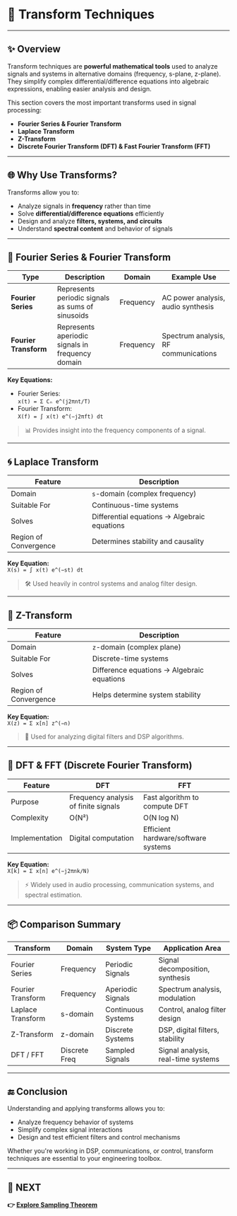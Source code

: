 # 🔄 Transform Techniques

---

## ✨ Overview

Transform techniques are **powerful mathematical tools** used to analyze signals and systems in alternative domains (frequency, s-plane, z-plane). They simplify complex differential/difference equations into algebraic expressions, enabling easier analysis and design.

This section covers the most important transforms used in signal processing:
- **Fourier Series & Fourier Transform**
- **Laplace Transform**
- **Z-Transform**
- **Discrete Fourier Transform (DFT) & Fast Fourier Transform (FFT)**

---

## 🌐 Why Use Transforms?

Transforms allow you to:
- Analyze signals in **frequency** rather than time
- Solve **differential/difference equations** efficiently
- Design and analyze **filters, systems, and circuits**
- Understand **spectral content** and behavior of signals

---

## 🎼 Fourier Series & Fourier Transform

| Type             | Description                                                | Domain     | Example Use                         |
|------------------|------------------------------------------------------------|------------|--------------------------------------|
| **Fourier Series**  | Represents periodic signals as sums of sinusoids          | Frequency  | AC power analysis, audio synthesis   |
| **Fourier Transform** | Represents aperiodic signals in frequency domain      | Frequency  | Spectrum analysis, RF communications |

**Key Equations:**
- Fourier Series:  
  `x(t) = Σ Cₙ e^(j2πnt/T)`
- Fourier Transform:  
  `X(f) = ∫ x(t) e^(−j2πft) dt`

> 📊 Provides insight into the frequency components of a signal.

---

## 🌀 Laplace Transform

| Feature           | Description                                     |
|------------------|-------------------------------------------------|
| Domain            | `s`-domain (complex frequency)                  |
| Suitable For      | Continuous-time systems                         |
| Solves            | Differential equations → Algebraic equations    |
| Region of Convergence | Determines stability and causality         |

**Key Equation:**  
`X(s) = ∫ x(t) e^(−st) dt`

> 🛠️ Used heavily in control systems and analog filter design.

---

## 🧮 Z-Transform

| Feature           | Description                                      |
|------------------|--------------------------------------------------|
| Domain            | `z`-domain (complex plane)                       |
| Suitable For      | Discrete-time systems                            |
| Solves            | Difference equations → Algebraic equations       |
| Region of Convergence | Helps determine system stability             |

**Key Equation:**  
`X(z) = Σ x[n] z^(−n)`

> 🧰 Used for analyzing digital filters and DSP algorithms.

---

## 💠 DFT & FFT (Discrete Fourier Transform)

| Feature        | DFT                                   | FFT                                 |
|----------------|----------------------------------------|--------------------------------------|
| Purpose        | Frequency analysis of finite signals   | Fast algorithm to compute DFT       |
| Complexity     | O(N²)                                  | O(N log N)                           |
| Implementation | Digital computation                    | Efficient hardware/software systems |

**Key Equation:**  
`X[k] = Σ x[n] e^(−j2πnk/N)`

> ⚡ Widely used in audio processing, communication systems, and spectral estimation.

---

## 📦 Comparison Summary

| Transform          | Domain        | System Type        | Application Area                     |
|--------------------|---------------|---------------------|--------------------------------------|
| Fourier Series     | Frequency     | Periodic Signals    | Signal decomposition, synthesis      |
| Fourier Transform  | Frequency     | Aperiodic Signals   | Spectrum analysis, modulation        |
| Laplace Transform  | s-domain      | Continuous Systems  | Control, analog filter design        |
| Z-Transform        | z-domain      | Discrete Systems    | DSP, digital filters, stability      |
| DFT / FFT          | Discrete Freq | Sampled Signals     | Signal analysis, real-time systems   |

---



## 🔚 Conclusion

Understanding and applying transforms allows you to:
- Analyze frequency behavior of systems
- Simplify complex signal interactions
- Design and test efficient filters and control mechanisms

Whether you're working in DSP, communications, or control, transform techniques are essential to your engineering toolbox.

---

## 🔹 NEXT  
**👉 [Explore Sampling Theorem](../Sampling)**
